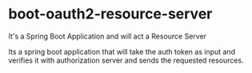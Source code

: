 # boot-oauth2-resource-server
It's a Spring Boot Application and will act a Resource Server 


Its a spring boot application that will take the auth token as input and verifies it with authorization server and sends the requested resources.
